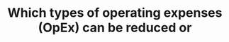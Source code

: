 ---
layout: answer
title: "Which types of operating expenses (OpEx) can be reduced or"
blurb: "Rent, property taxes, wages and salaries are all operating expenses (OpEx) that can be greatly reduced by a move to the cloud. The cost of workstations"
quid: 71
---